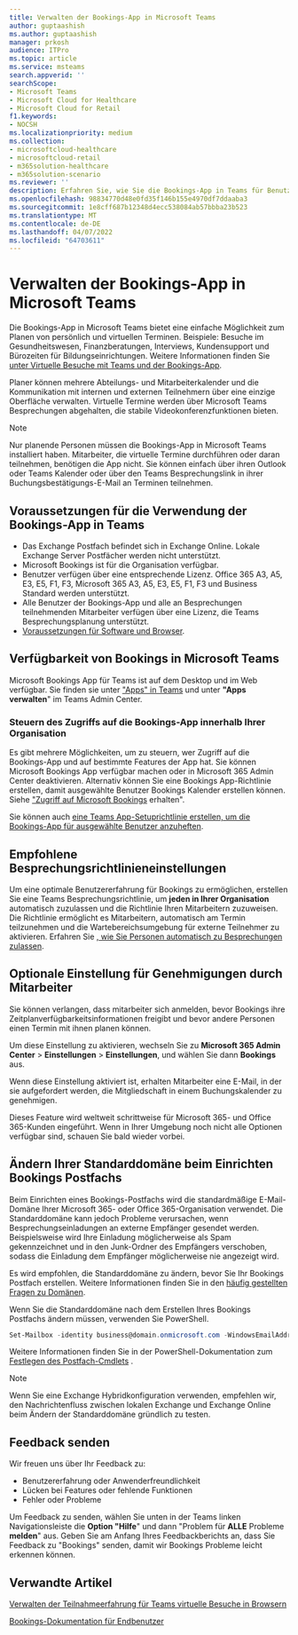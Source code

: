 ```yaml
---
title: Verwalten der Bookings-App in Microsoft Teams
author: guptaashish
ms.author: guptaashish
manager: prkosh
audience: ITPro
ms.topic: article
ms.service: msteams
search.appverid: ''
searchScope:
- Microsoft Teams
- Microsoft Cloud for Healthcare
- Microsoft Cloud for Retail
f1.keywords:
- NOCSH
ms.localizationpriority: medium
ms.collection:
- microsoftcloud-healthcare
- microsoftcloud-retail
- m365solution-healthcare
- m365solution-scenario
ms.reviewer: ''
description: Erfahren Sie, wie Sie die Bookings-App in Teams für Benutzer in Ihrer Organisation verwalten.
ms.openlocfilehash: 98834770d48e0fd35f146b155e4970df7ddaaba3
ms.sourcegitcommit: 1e8cff687b12348d4ecc538084ab57bbba23b523
ms.translationtype: MT
ms.contentlocale: de-DE
ms.lasthandoff: 04/07/2022
ms.locfileid: "64703611"
---
```

# <a name="manage-the-bookings-app-in-microsoft-teams"></a>Verwalten der Bookings-App in Microsoft Teams

Die Bookings-App in Microsoft Teams bietet eine einfache Möglichkeit zum Planen von persönlich und virtuellen Terminen. Beispiele: Besuche im Gesundheitswesen, Finanzberatungen, Interviews, Kundensupport und Bürozeiten für Bildungseinrichtungen. Weitere Informationen finden Sie [unter Virtuelle Besuche mit Teams und der Bookings-App](expand-teams-across-your-org/bookings-virtual-visits.md).

Planer können mehrere Abteilungs- und Mitarbeiterkalender und die Kommunikation mit internen und externen Teilnehmern über eine einzige Oberfläche verwalten. Virtuelle Termine werden über Microsoft Teams Besprechungen abgehalten, die stabile Videokonferenzfunktionen bieten.

> [!NOTE]
> Nur planende Personen müssen die Bookings-App in Microsoft Teams installiert haben. Mitarbeiter, die virtuelle Termine durchführen oder daran teilnehmen, benötigen die App nicht. Sie können einfach über ihren Outlook oder Teams Kalender oder über den Teams Besprechungslink in ihrer Buchungsbestätigungs-E-Mail an Terminen teilnehmen.

## <a name="prerequisites-to-use-the-bookings-app-in-teams"></a>Voraussetzungen für die Verwendung der Bookings-App in Teams

* Das Exchange Postfach befindet sich in Exchange Online. Lokale Exchange Server Postfächer werden nicht unterstützt.
* Microsoft Bookings ist für die Organisation verfügbar.
* Benutzer verfügen über eine entsprechende Lizenz. Office 365 A3, A5, E3, E5, F1, F3, Microsoft 365 A3, A5, E3, E5, F1, F3 und Business Standard werden unterstützt.
* Alle Benutzer der Bookings-App und alle an Besprechungen teilnehmenden Mitarbeiter verfügen über eine Lizenz, die Teams Besprechungsplanung unterstützt.
* [Voraussetzungen für Software und Browser](hardware-requirements-for-the-teams-app.md).

## <a name="availability-of-bookings-in-teams"></a>Verfügbarkeit von Bookings in Microsoft Teams

Microsoft Bookings App für Teams ist auf dem Desktop und im Web verfügbar. Sie finden sie unter ["Apps" in Teams](https://teams.microsoft.com/l/app/4c4ec2e8-4a2c-4bce-8d8f-00fc664a4e5b?source=store-copy-link) und unter **"Apps verwalten**" im Teams Admin Center.

### <a name="control-access-to-bookings-within-your-organization"></a>Steuern des Zugriffs auf die Bookings-App innerhalb Ihrer Organisation

Es gibt mehrere Möglichkeiten, um zu steuern, wer Zugriff auf die Bookings-App und auf bestimmte Features der App hat. Sie können Microsoft Bookings App verfügbar machen oder in Microsoft 365 Admin Center deaktivieren. Alternativ können Sie eine Bookings App-Richtlinie erstellen, damit ausgewählte Benutzer Bookings Kalender erstellen können. Siehe ["Zugriff auf Microsoft Bookings](/microsoft-365/bookings/get-access) erhalten".

Sie können auch [eine Teams App-Setuprichtlinie erstellen, um die Bookings-App für ausgewählte Benutzer anzuheften](teams-app-setup-policies.md).

## <a name="recommended-meeting-policy-settings"></a>Empfohlene Besprechungsrichtlinieneinstellungen

Um eine optimale Benutzererfahrung für Bookings zu ermöglichen, erstellen Sie eine Teams Besprechungsrichtlinie, um **jeden in Ihrer Organisation** automatisch zuzulassen und die Richtlinie Ihren Mitarbeitern zuzuweisen. Die Richtlinie ermöglicht es Mitarbeitern, automatisch am Termin teilzunehmen und die Wartebereichsumgebung für externe Teilnehmer zu aktivieren. Erfahren Sie [, wie Sie Personen automatisch zu Besprechungen zulassen](meeting-policies-participants-and-guests.md#automatically-admit-people).

## <a name="optional-staff-approvals-setting"></a>Optionale Einstellung für Genehmigungen durch Mitarbeiter

Sie können verlangen, dass mitarbeiter sich anmelden, bevor Bookings ihre Zeitplanverfügbarkeitsinformationen freigibt und bevor andere Personen einen Termin mit ihnen planen können.

Um diese Einstellung zu aktivieren, wechseln Sie zu **Microsoft 365 Admin Center** \> **Einstellungen** \> **Einstellungen**, und wählen Sie dann **Bookings** aus.

Wenn diese Einstellung aktiviert ist, erhalten Mitarbeiter eine E-Mail, in der sie aufgefordert werden, die Mitgliedschaft in einem Buchungskalender zu genehmigen.  

Dieses Feature wird weltweit schrittweise für Microsoft 365- und Office 365-Kunden eingeführt. Wenn in Ihrer Umgebung noch nicht alle Optionen verfügbar sind, schauen Sie bald wieder vorbei.

## <a name="changing-your-default-domain-when-setting-up-bookings-mailbox"></a>Ändern Ihrer Standarddomäne beim Einrichten Bookings Postfachs

Beim Einrichten eines Bookings-Postfachs wird die standardmäßige E-Mail-Domäne Ihrer Microsoft 365- oder Office 365-Organisation verwendet. Die Standarddomäne kann jedoch Probleme verursachen, wenn Besprechungseinladungen an externe Empfänger gesendet werden. Beispielsweise wird Ihre Einladung möglicherweise als Spam gekennzeichnet und in den Junk-Ordner des Empfängers verschoben, sodass die Einladung dem Empfänger möglicherweise nie angezeigt wird.

Es wird empfohlen, die Standarddomäne zu ändern, bevor Sie Ihr Bookings Postfach erstellen. Weitere Informationen finden Sie in den [häufig gestellten Fragen zu Domänen](/microsoft-365/admin/setup/domains-faq#how-do-i-set-or-change-the-default-domain-in-office-365).

Wenn Sie die Standarddomäne nach dem Erstellen Ihres Bookings Postfachs ändern müssen, verwenden Sie PowerShell.

```PowerShell
Set-Mailbox -identity business@domain.onmicrosoft.com -WindowsEmailAddress business@domain.com -EmailAddresses business@domain.com
```

Weitere Informationen finden Sie in der PowerShell-Dokumentation zum [Festlegen des Postfach-Cmdlets](/powershell/module/exchange/mailboxes/set-mailbox) .

> [!NOTE]
> Wenn Sie eine Exchange Hybridkonfiguration verwenden, empfehlen wir, den Nachrichtenfluss zwischen lokalen Exchange und Exchange Online beim Ändern der Standarddomäne gründlich zu testen.

## <a name="send-feedback"></a>Feedback senden

Wir freuen uns über Ihr Feedback zu:

* Benutzererfahrung oder Anwenderfreundlichkeit
* Lücken bei Features oder fehlende Funktionen
* Fehler oder Probleme
  
Um Feedback zu senden, wählen Sie unten in der Teams linken Navigationsleiste die **Option "Hilfe**" und dann "Problem für **ALLE** Probleme **melden**" aus. Geben Sie am Anfang Ihres Feedbackberichts an, dass Sie Feedback zu "Bookings" senden, damit wir Bookings Probleme leicht erkennen können.

## <a name="related-articles"></a>Verwandte Artikel

[Verwalten der Teilnahmeerfahrung für Teams virtuelle Besuche in Browsern](expand-teams-across-your-org/browser-join.md)


  [Bookings-Dokumentation für Endbenutzer](https://support.office.com/article/apps-and-services-cc1fba57-9900-4634-8306-2360a40c665b?ui=en-US&rs=en-US&ad=US#PickTab=Bookings)
